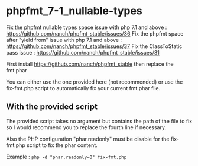 # phpfmt_7-1_nullable-types
Fix the phpfmt nullable types space issue with php 7.1 and above : https://github.com/nanch/phpfmt_stable/issues/36
Fix the phpfmt space after "yield from" issue with php 7.1 and above : https://github.com/nanch/phpfmt_stable/issues/37
Fix the ClassToStatic pass issue : https://github.com/nanch/phpfmt_stable/issues/31

First install https://github.com/nanch/phpfmt_stable then replace the fmt.phar

You can either use the one provided here (not recommended) or use the fix-fmt.php script to automatically fix your current fmt.phar file.

## With the provided script
The provided script takes no argument but contains the path of the file to fix so I would recommend you to replace the fourth line if necessary.

Also the PHP configuration "phar.readonly" must be disable for the fix-fmt.php script to fix the phar content.

Example :
`php -d "phar.readonly=0" fix-fmt.php`
